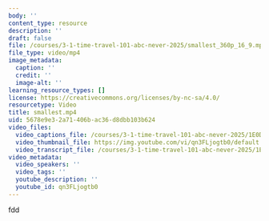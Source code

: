 ```yaml
---
body: ''
content_type: resource
description: ''
draft: false
file: /courses/3-1-time-travel-101-abc-never-2025/smallest_360p_16_9.mp4
file_type: video/mp4
image_metadata:
  caption: ''
  credit: ''
  image-alt: ''
learning_resource_types: []
license: https://creativecommons.org/licenses/by-nc-sa/4.0/
resourcetype: Video
title: smallest.mp4
uid: 5678e9e3-2a71-406b-ac36-d8dbb103b624
video_files:
  video_captions_file: /courses/3-1-time-travel-101-abc-never-2025/1E0DqlXHBFAfEuVmfeVGAkaJuOvYg7m5A_transcript.webvtt
  video_thumbnail_file: https://img.youtube.com/vi/qn3FLjogtb0/default.jpg
  video_transcript_file: /courses/3-1-time-travel-101-abc-never-2025/1E0DqlXHBFAfEuVmfeVGAkaJuOvYg7m5A_transcript.pdf
video_metadata:
  video_speakers: ''
  video_tags: ''
  youtube_description: ''
  youtube_id: qn3FLjogtb0
---
```

fdd